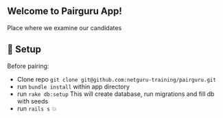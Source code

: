 ## Welcome to Pairguru App!
Place where we examine our candidates

## :hammer: Setup

Before pairing:
 - Clone repo `git clone git@github.com:netguru-training/pairguru.git`
 - run `bundle install` within app directory
 - run `rake db:setup` This will create database, run migrations and fill db with seeds
 - run `rails s` :boom:
